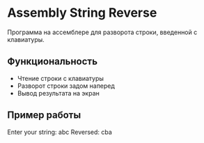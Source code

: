# Assembly String Reverse

Программа на ассемблере для разворота строки, введенной с клавиатуры.

## Функциональность

- Чтение строки с клавиатуры
- Разворот строки задом наперед
- Вывод результата на экран

## Пример работы
Enter your string: abc
Reversed: cba
